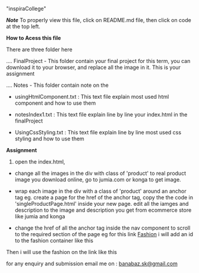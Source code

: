 "inspiraCollege"

***Note***
To properly view this file, click on README.md file, then click on code at the top left.

**How to Acess this file**

There are three folder here

.... FinalProject - This folder contain your final project for this term, you can download it to your browser, and replace all the image in it. This is your assignment

.... Notes - This folder contain note on the
- usingHtmlComponent.txt : This text file explain most used html component and how to use them

- notesIndex1.txt : This text file explain line by line your index.html in the finalProject

- UsingCssStyling.txt : This text file explain line by line most used css styling and how to use them

**Assignment**
1. open the index.html, 
- change all the images in the div with class of 'product' to real product image you download online, go to jumia.com or konga to get image.

- wrap each image in the div with a class of 'product' around an anchor tag eg. create a page for the href of the anchor tag, copy the the code in 'singleProductPage.html' inside your new page. edit all the iamges and description to the image and description you get from ecommerce store like jumia and konga <!-- <a href=""><img src="https://via.placeholder.com/150" alt="Product 3"></a> -->

- change the href of all the anchor tag inside the nav component to scroll to the required section of the page eg for this link <a href="#">Fashion</a> i will add an id to the fashion container like this
  <!-- <div class="container" id='fashion'> -->
<!-- <h2 class="section-title">Fashion</h2> -->
Then i will use the fashion on the link like this <!-- <a href="#fashion">Fashion</a> -->

for any enquiry and submission email me on :
banabaz.sk@gmail.com
